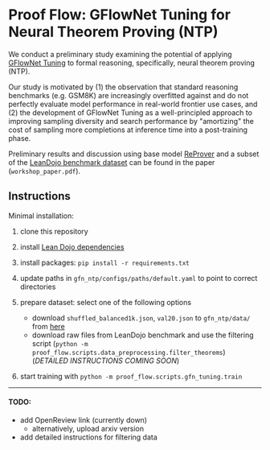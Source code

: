 # Proof Flow: GFlowNet Tuning for Neural Theorem Proving (NTP)

We conduct a preliminary study examining the potential of applying [GFlowNet Tuning](https://github.com/GFNOrg/gfn-lm-tuning) to formal reasoning, specifically, neural theorem proving (NTP). 

Our study is motivated by (1) the observation that standard reasoning benchmarks (e.g. GSM8K) are increasingly overfitted against and do not perfectly evaluate model performance in real-world frontier use cases, and (2) the development of GFlowNet Tuning as a well-principled approach to improving sampling diversity and search performance by "amortizing" the cost of sampling more completions at inference time into a post-training phase.

Preliminary results and discussion using base model [ReProver](https://github.com/lean-dojo/ReProver) and a subset of the [LeanDojo benchmark dataset](https://github.com/lean-dojo/LeanDojo) can be found in the paper (`workshop_paper.pdf`).

## Instructions
Minimal installation:
1. clone this repository
2. install [Lean Dojo dependencies](https://leandojo.readthedocs.io/en/latest/getting-started.html#requirements)
3. install packages: `pip install -r requirements.txt`
4. update paths in `gfn_ntp/configs/paths/default.yaml` to point to correct directories

5. prepare dataset: select one of the following options 
	- download `shuffled_balanced1k.json`, `val20.json` to `gfn_ntp/data/` from [here](https://drive.google.com/drive/folders/1q_g59GBik3z8SngREnCC5iclnfVEB3gk?usp=drive_link)
	- download raw files from LeanDojo benchmark and use the filtering script (`python -m proof_flow.scripts.data_preprocessing.filter_theorems`) (*DETAILED INSTRUCTIONS COMING SOON*)

6. start training with `python -m proof_flow.scripts.gfn_tuning.train`


---
#### TODO: 
- add OpenReview link (currently down)
	- alternatively, upload arxiv version
- add detailed instructions for filtering data
